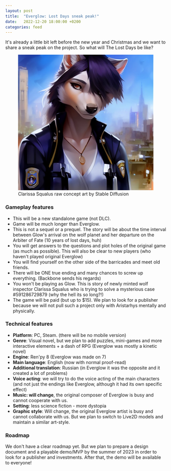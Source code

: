 ```yaml
---
layout: post
title:  "Everglow: Lost Days sneak peak!"
date:   2022-12-20 18:00:00 +0200
categories: feed
---
```


It's already a little bit left before the new year and Christmas and we want to share a sneak peak on the project. So what will The Lost Days be like?

<figure>
    <img src="/assets/posts/clarissa.png"
         alt="Clarissa Squalus raw concept art by Stable Diffusion">
    <figcaption>Clarissa Squalus raw concept art by Stable Diffusion</figcaption>
</figure>

### Gameplay features

* This will be a new standalone game (not DLC).
* Game will be much longer than Everglow.
* This is not a sequel or a prequel. The story will be about the time interval between Glow's arrival on the wolf planet and her departure on the Arbiter of Fate (10 years of lost days, huh)
* You will get answers to the questions and plot holes of the original game (as much as possible). This will also be clear to new players (who haven't played original Everglow)
* You will find yourself on the other side of the barricades and meet old friends.
* There will be ONE  true ending and many chances to screw up everything.  (Backbone sends his regards)
* You won't be playing as Glow. This is story of newly minted wolf  inspector Clarissa Squalus who is trying to solve a mysterious case #591286729879 (why the hell its so long?!)
* The game will be paid (but up to $15). We plan to look for a publisher because we will not pull such a project only with Aristarhys mentally and physically.

### Technical features

* **Platform**: PC, Steam. (there will be no mobile version)
* **Genre**: Visual novel, but we plan to add puzzles, mini-games and more interactive elements + a dash of RPG (Everglow was mostly a kinetic novel)
* **Engine**: Ren'py 8 (Everglow was made on 7)
* **Main language**: English (now with normal proof-read)
* **Additional translation**: Russian (in Everglow it was the opposite and it created a lot of problems)
* **Voice acting**: we will try to do the voice acting of the main characters (and not just the endings like Everglow, although it had its own specific effect)
* **Music: will change**, the original composer of Everglow is busy and cannot cooperate with us.
* **Setting**: less science fiction - more dystopia
* **Graphic style**: Will change, the original Everglow artist is busy and cannot collaborate with us. But we plan to switch to Live2D models and maintain a similar art-style.

### Roadmap

We don't have a clear roadmap  yet. But we plan to prepare a design document and a playable demo/MVP by the summer of 2023 in order to look for a publisher and investments. After that, the demo will be available to everyone!
